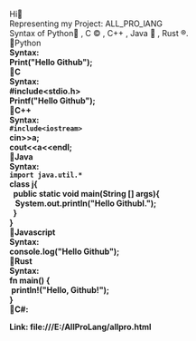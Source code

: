 Hi👋<br>
Representing my Project: ALL_PRO_lANG<br>
Syntax of Python🐍 , C ©️ , C++ , Java 🍵 , Rust ®️.<br>
🔘Python<b><br>
Syntax: <br>Print("Hello Github");<br>
🔘C<b><br>
Syntax: <br>#include<stdio.h><br>Printf("Hello Github");<br>
🔘C++<b><br>
Syntax: <br>```#include<iostream>``` <br> cin>>a;<br> cout<<a<<endl;<br>
🔘Java<b><br>
Syntax:<br> ```import java.util.*```<br>class j{ <br> &nbsp; public static void main(String [] args){ <br> &nbsp;&nbsp; System.out.println("Hello GithubI.");<br>&nbsp;  } <br>}<br>
🔘Javascript<b><br>
  Syntax:<br>console.log("Hello Github");<br>
🔘Rust<b><br>
Syntax:<br>
fn main() {<br>
     &nbsp;println!("Hello, Github!");<br>
}<br>
🔘C#: <b> <br>


<b>Link:</b> file:///E:/AllProLang/allpro.html




